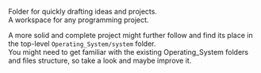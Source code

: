 Folder for quickly drafting ideas and projects.  
A workspace for any programming project.  

A more solid and complete project might further follow and find its place in the top-level `Operating_System/system` folder.  
You might need to get familiar with the existing Operating_System folders and files structure, so take a look and maybe improve it.  
